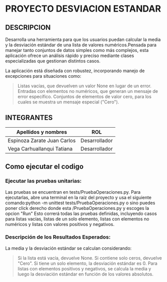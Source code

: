 # PROYECTO DESVIACION ESTANDAR
## DESCRIPCION
Desarrolla una herramienta para que los usuarios puedan calcular la media y la desviación estándar de una lista de valores numéricos.Pensada para manejar tanto conjuntos de datos simples como más complejos, 
esta aplicación ofrece un análisis rápido y preciso mediante clases especializadas que gestionan distintos casos.

La aplicación está diseñada con robustez, incorporando manejo de excepciones para situaciones como:

  >Listas vacías, que devuelven un valor None en lugar de un error.
  >Entradas con elementos no numéricos, que generan un mensaje de error específico.
  >Conjuntos de elementos de valor cero, para los cuales se muestra un mensaje especial ("Cero").
## INTEGRANTES
| Apellidos y nombres| ROL |
|--------------------|-----|
|Espinoza Zarate Juan Carlos| Desarrollador |
|Vega Carhuallanqui Tatiana| Desarrollador |
## Como ejecutar el codigo 
### Ejecutar las pruebas unitarias:
Las pruebas se encuentran en tests/PruebaOperaciones.py.
Para ejecutarlas, abre una terminal en la raíz del proyecto y usa el siguiente comando:python -m unittest tests/PruebaOperaciones.py o sino puedes poner click derecho donde esta /PruebaOperaciones.py y escoges la opcion "Run"
Esto correrá todas las pruebas definidas, incluyendo casos para listas vacías, listas de un solo elemento, listas con elementos no numéricos y listas con valores positivos y negativos.
### Descripción de los Resultados Esperados:
La media y la desviación estándar se calculan considerando:
  >Si la lista está vacía, devuelve None.
  >Si contiene solo ceros, devuelve "Cero".
  >Si tiene un solo elemento, la desviación estándar es 0.
  >Para listas con elementos positivos y negativos, se calcula la media y luego la desviación estándar en función de los valores absolutos.
